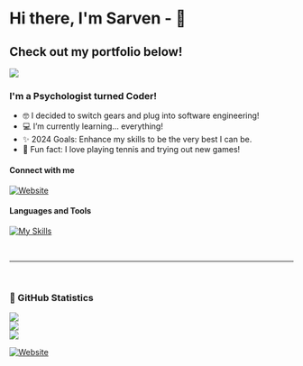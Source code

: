 # Hi there, I'm Sarven - 🤙 
## Check out my portfolio below!

<p>
  <a href="https://sornekian.com">
    <img src="https://github.com/sornekian/sornekian/assets/119828225/89eac875-393c-48d4-b228-852be901f112" />
  </a>
</p>


### I'm a Psychologist turned Coder!

- 🤓 I decided to switch gears and plug into software engineering!
- 💻 I’m currently learning... everything! 
- ✨ 2024 Goals: Enhance my skills to be the very best I can be.
- 🎾 Fun fact: I love playing tennis and trying out new games!


#### Connect with me

[![Website](https://img.shields.io/badge/LinkedIn-0077B5?style=for-the-badge&logo=linkedin&logoColor=white
)](https://www.linkedin.com/in/sarven-ornekian/)&nbsp;
<br />

#### Languages and Tools

[![My Skills](https://skillicons.dev/icons?i=aws,css,django,express,github,heroku,html,js,nodejs,postgres,py,react,replit,sass,vscode,typescript,docker,tailwind&perline=6)](https://skillicons.dev)

<br />
<hr>
<br />

### 👾 GitHub Statistics

![](https://github-readme-stats.vercel.app/api?username=sornekian&theme=react&hide_border=false&include_all_commits=false&count_private=false)<br/>
![](https://github-readme-streak-stats.herokuapp.com/?user=sornekian&theme=react&hide_border=false)<br/>
![](https://github-readme-stats.vercel.app/api/top-langs/?username=sornekian&theme=react&hide_border=false&include_all_commits=false&count_private=false&layout=compact)

[![Website](https://custom-icon-badges.demolab.com/badge/trending--up-brightgreen.svg?logoColor=fff&logo=trending-up)](https://sornekian.com)

<br />
